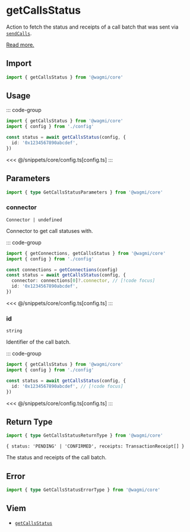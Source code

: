 <script setup>
const packageName = '@wagmi/core'
const actionName = 'getCallsStatus'
const typeName = 'GetCallsStatus'
</script>

# getCallsStatus

Action to fetch the status and receipts of a call batch that was sent via [`sendCalls`](/core/api/actions/sendCalls).

[Read more.](https://github.com/ethereum/EIPs/blob/1663ea2e7a683285f977eda51c32cec86553f585/EIPS/eip-5792.md#wallet_getcallsstatus)

## Import

```ts
import { getCallsStatus } from '@wagmi/core'
```

## Usage

::: code-group
```ts [index.ts]
import { getCallsStatus } from '@wagmi/core'
import { config } from './config'

const status = await getCallsStatus(config, {
  id: '0x1234567890abcdef',
})
```
<<< @/snippets/core/config.ts[config.ts]
:::

## Parameters

```ts
import { type GetCallsStatusParameters } from '@wagmi/core'
```

### connector

`Connector | undefined`

Connector to get call statuses with.

::: code-group
```ts [index.ts]
import { getConnections, getCallsStatus } from '@wagmi/core'
import { config } from './config'

const connections = getConnections(config)
const status = await getCallsStatus(config, {
  connector: connections[0]?.connector, // [!code focus]
  id: '0x1234567890abcdef',
})
```
<<< @/snippets/core/config.ts[config.ts]
:::

### id

`string`

Identifier of the call batch.

::: code-group
```ts [index.ts]
import { getCallsStatus } from '@wagmi/core'
import { config } from './config'

const status = await getCallsStatus(config, {
  id: '0x1234567890abcdef', // [!code focus]
})
```
<<< @/snippets/core/config.ts[config.ts]
:::

## Return Type

```ts
import { type GetCallsStatusReturnType } from '@wagmi/core'
```

`{ status: 'PENDING' | 'CONFIRMED', receipts: TransactionReceipt[] }`

The status and receipts of the call batch.

## Error

```ts
import { type GetCallsStatusErrorType } from '@wagmi/core'
```

<!--@include: @shared/query-imports.md-->

## Viem

- [`getCallsStatus`](https://viem.sh/docs/actions/wallet/getCallsStatus)
